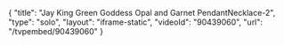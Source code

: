 {
    "title": "Jay King Green Goddess Opal and Garnet PendantNecklace-2",
    "type": "solo",
    "layout": "iframe-static",
    "videoId": "90439060",
    "url": "\/tvpembed\/90439060"
}
